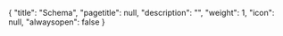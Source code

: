 {
  "title": "Schema",
  "pagetitle": null,
  "description": "",
  "weight": 1,
  "icon": null,
  "alwaysopen": false
}